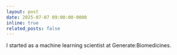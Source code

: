 ```yaml
---
layout: post
date: 2025-07-07 09:00:00-0000
inline: true
related_posts: false
---
```


I started as a machine learning scientist at Generate:Biomedicines.

